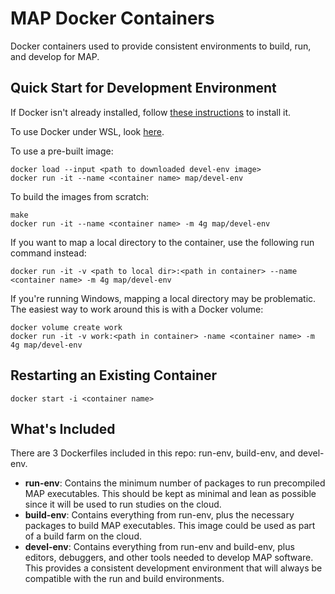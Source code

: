 # MAP Docker Containers

Docker containers used to provide consistent environments to build, run, and develop for MAP.

## Quick Start for Development Environment

If Docker isn't already installed, follow [these instructions](https://docs.docker.com/install/) to install it.

To use Docker under WSL, look [here](https://nickjanetakis.com/blog/setting-up-docker-for-windows-and-wsl-to-work-flawlessly).

To use a pre-built image:

    docker load --input <path to downloaded devel-env image>
    docker run -it --name <container name> map/devel-env

To build the images from scratch:

    make
    docker run -it --name <container name> -m 4g map/devel-env

If you want to map a local directory to the container, use the following run command instead:

    docker run -it -v <path to local dir>:<path in container> --name <container name> -m 4g map/devel-env

If you're running Windows, mapping a local directory may be problematic. The easiest way to work around this is with a Docker volume:

    docker volume create work
    docker run -it -v work:<path in container> -name <container name> -m 4g map/devel-env

## Restarting an Existing Container

    docker start -i <container name>

## What's Included

There are 3 Dockerfiles included in this repo: run-env, build-env, and devel-env.

* **run-env**: Contains the minimum number of packages to run precompiled MAP executables. This should be kept as minimal and lean as possible since it will be used to run studies on the cloud.
* **build-env**: Contains everything from run-env, plus the necessary packages to build MAP executables. This image could be used as part of a build farm on the cloud.
* **devel-env**: Contains everything from run-env and build-env, plus editors, debuggers, and other tools needed to develop MAP software. This provides a consistent development environment that will always be compatible with the run and build environments.
